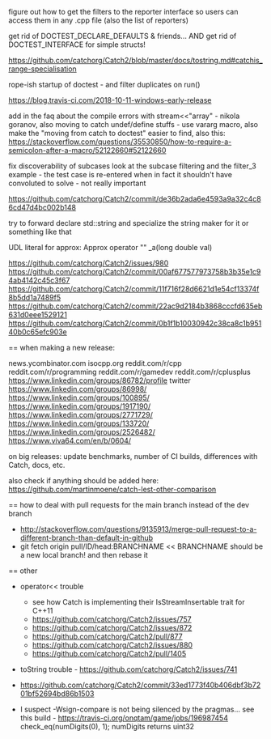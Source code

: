 
figure out how to get the filters to the reporter interface so users can access them in any .cpp file (also the list of reporters)

get rid of DOCTEST_DECLARE_DEFAULTS & friends...
    AND get rid of DOCTEST_INTERFACE for simple structs!

https://github.com/catchorg/Catch2/blob/master/docs/tostring.md#catchis_range-specialisation

rope-ish startup of doctest - and filter duplicates on run()

https://blog.travis-ci.com/2018-10-11-windows-early-release

add in the faq about the compile errors with stream<<"array" - nikola goranov, also moving to catch undef/define stuffs - use vararg macro, also make the "moving from catch to doctest" easier to find, also this: https://stackoverflow.com/questions/35530850/how-to-require-a-semicolon-after-a-macro/52122660#52122660



fix discoverability of subcases
    look at the subcase filtering and the filter_3 example - the test case is re-entered when in fact it shouldn't have
        convoluted to solve - not really important

https://github.com/catchorg/Catch2/commit/de36b2ada6e4593a9a32c4c86cd47d4bc002b148

try to forward declare std::string and specialize the string maker for it or something like that

UDL literal for approx: Approx operator "" _a(long double val)

https://github.com/catchorg/Catch2/issues/980
https://github.com/catchorg/Catch2/commit/00af677577973758b3b35e1c94ab4142c45c3f67
https://github.com/catchorg/Catch2/commit/11f716f28d6621d1e54cf13374f8b5dd1a7489f5
https://github.com/catchorg/Catch2/commit/22ac9d2184b3868cccfd635eb631d0eee1529121
https://github.com/catchorg/Catch2/commit/0b1f1b10030942c38ca8c1b95140b0c65efc903e

== when making a new release:

news.ycombinator.com
isocpp.org
reddit.com/r/cpp
reddit.com/r/programming
reddit.com/r/gamedev
reddit.com/r/cplusplus
https://www.linkedin.com/groups/86782/profile
twitter
https://www.linkedin.com/groups/86998/
https://www.linkedin.com/groups/100895/
https://www.linkedin.com/groups/1917190/
https://www.linkedin.com/groups/2771729/
https://www.linkedin.com/groups/133720/
https://www.linkedin.com/groups/2526482/
https://www.viva64.com/en/b/0604/

on big releases: update benchmarks, number of CI builds, differences with Catch, docs, etc.

also check if anything should be added here:
https://github.com/martinmoene/catch-lest-other-comparison

== how to deal with pull requests for the main branch instead of the dev branch
- http://stackoverflow.com/questions/9135913/merge-pull-request-to-a-different-branch-than-default-in-github
- git fetch origin pull/ID/head:BRANCHNAME         << BRANCHNAME should be a new local branch! and then rebase it

== other
- operator<< trouble
    - see how Catch is implementing their IsStreamInsertable trait for C++11
    - https://github.com/catchorg/Catch2/issues/757
    - https://github.com/catchorg/Catch2/issues/872
    - https://github.com/catchorg/Catch2/pull/877
    - https://github.com/catchorg/Catch2/issues/880
    - https://github.com/catchorg/Catch2/pull/1405
- toString trouble - https://github.com/catchorg/Catch2/issues/741
- https://github.com/catchorg/Catch2/commit/33ed1773f40b406dbf3b7201bf52694bd86b1503

- I suspect -Wsign-compare is not being silenced by the pragmas...
  see this build - https://travis-ci.org/onqtam/game/jobs/196987454
  check_eq(numDigits(0), 1);     numDigits returns uint32
